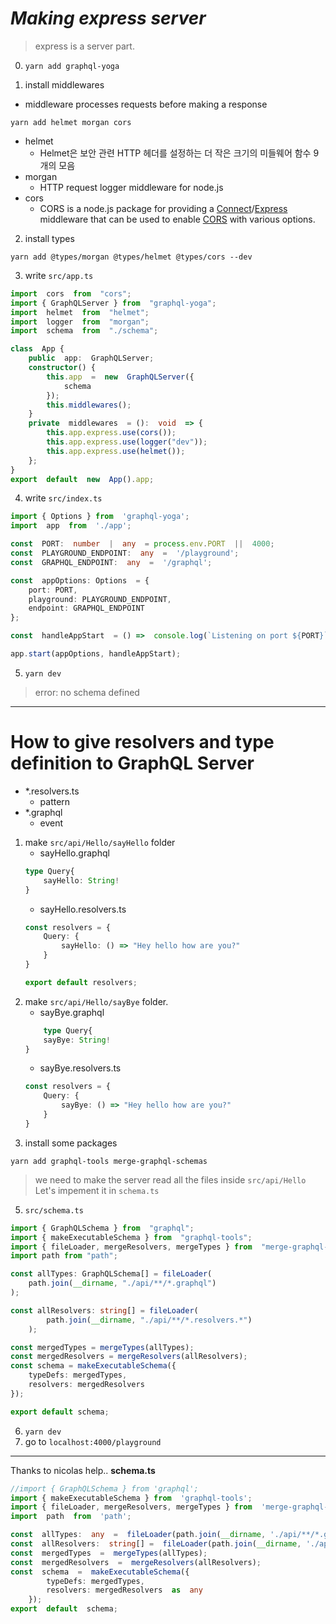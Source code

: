 

# ***Making express server***
> express is a server part.

0. `yarn add graphql-yoga`

1. install middlewares
- middleware processes requests before making a response
```
yarn add helmet morgan cors
```
- helmet
	-  Helmet은 보안 관련 HTTP 헤더를 설정하는 더 작은 크기의 미들웨어 함수 9개의 모음
- morgan
	- HTTP request logger middleware for node.js
- cors
	- CORS is a node.js package for providing a [Connect](http://www.senchalabs.org/connect/)/[Express](http://expressjs.com/) middleware that can be used to enable [CORS](http://en.wikipedia.org/wiki/Cross-origin_resource_sharing) with various options.

2. install types
```
yarn add @types/morgan @types/helmet @types/cors --dev
```

3.  write `src/app.ts`
```typescript
import  cors  from  "cors";
import { GraphQLServer } from  "graphql-yoga";
import  helmet  from  "helmet";
import  logger  from  "morgan";
import  schema  from  "./schema";

class  App {
	public  app:  GraphQLServer;
	constructor() {
		this.app  =  new  GraphQLServer({
			schema
		});
		this.middlewares();
	}
	private  middlewares  = ():  void  => {
		this.app.express.use(cors());
		this.app.express.use(logger("dev"));
		this.app.express.use(helmet());
	};
}
export  default  new  App().app;
```

4.  write `src/index.ts`
```typescript
import { Options } from  'graphql-yoga';
import  app  from  './app';

const  PORT:  number  |  any  = process.env.PORT  ||  4000;
const  PLAYGROUND_ENDPOINT:  any  =  '/playground';
const  GRAPHQL_ENDPOINT:  any  =  '/graphql';

const  appOptions: Options  = {
	port: PORT,
	playground: PLAYGROUND_ENDPOINT,
	endpoint: GRAPHQL_ENDPOINT
};

const  handleAppStart  = () =>  console.log(`Listening on port ${PORT}`);

app.start(appOptions, handleAppStart);
```

5. `yarn dev`
> error: no schema defined
----
# How to give resolvers and type definition to GraphQL Server

- *.resolvers.ts
	-  pattern
- *.graphql
	-  event

1. make `src/api/Hello/sayHello` folder
	- sayHello.graphql
	```typescript
	type Query{
		sayHello: String!
	}
	```
	- sayHello.resolvers.ts
	```typescript
	const resolvers = {
		Query: {
			sayHello: () => "Hey hello how are you?"
		}
	}
	
	export default resolvers;
	```
2. make `src/api/Hello/sayBye` folder.
	- sayBye.graphql
	```typescript
		type Query{
		sayBye: String!
	}
	```
	- sayBye.resolvers.ts
	```typescript
	const resolvers = {
		Query: {
			sayBye: () => "Hey hello how are you?"
		}
	}
	```
4. install some packages
```
yarn add graphql-tools merge-graphql-schemas
```
> we need to make the server read all the files inside `src/api/Hello`
> Let's impement it in `schema.ts`

5. `src/schema.ts`
```typescript
import { GraphQLSchema } from  "graphql";
import { makeExecutableSchema } from  "graphql-tools";
import { fileLoader, mergeResolvers, mergeTypes } from  "merge-graphql-schemas";
import path from "path";

const allTypes: GraphQLSchema[] = fileLoader(
	path.join(__dirname, "./api/**/*.graphql")
);

const allResolvers: string[] = fileLoader(
		path.join(__dirname, "./api/**/*.resolvers.*")
	);

const mergedTypes = mergeTypes(allTypes);
const mergedResolvers = mergeResolvers(allResolvers);
const schema = makeExecutableSchema({
	typeDefs: mergedTypes,
	resolvers: mergedResolvers
});

export default schema;
```

6. `yarn dev`
7.  go to `localhost:4000/playground`

-----------
Thanks to nicolas help..
**schema.ts**
```typescript
//import { GraphQLSchema } from 'graphql';
import { makeExecutableSchema } from  'graphql-tools';
import { fileLoader, mergeResolvers, mergeTypes } from  'merge-graphql-schemas';
import  path  from  'path';

const  allTypes:  any  =  fileLoader(path.join(__dirname, './api/**/*.graphql'));
const  allResolvers:  string[] =  fileLoader(path.join(__dirname, './api/**/*.resolvers.*'));
const  mergedTypes  =  mergeTypes(allTypes);
const  mergedResolvers  =  mergeResolvers(allResolvers);
const  schema  =  makeExecutableSchema({
		typeDefs: mergedTypes,
		resolvers: mergedResolvers  as  any
	});
export  default  schema;
```
<!--stackedit_data:
eyJoaXN0b3J5IjpbMTEzNDU2OTY5MSwtMTAxNjIwODE4MCwtMT
M1MjM0NTAxMyw0ODE4NDU3OTMsLTEwNjE3MTU2OTcsMjAyNjk1
Nzk1Niw1OTM0MzExMCwtMjEyMjQ0NzU2NywtMjA4ODc0NjYxMl
19
-->